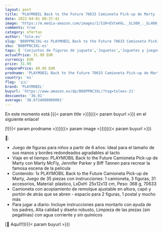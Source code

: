 ```yaml
---
layout: post
title: 'PLAYMOBIL Back to the Future 70633 Camioneta Pick-up de Marty  A partir de 5 años'
date: 2022-04-01 08:37:41
image: 'https://m.media-amazon.com/images/I/51R+EVteKkL._SL500_._SL400_.jpg'
comments: true
category: ofertas
author: 'tole.es'
slug: 'B08PPNC3XL-es PLAYMOBIL Back to the Future 70633 Camioneta Pick-up de...'
sku: 'B08PPNC3XL-es'
tags: [ 'Conjuntos de figuras de juguete','Juguetes','Juguetes y juegos','Muñecos y figuras','playmobil', ]
actualPrice: 31.99 EUR
currency: EUR
price: 31.99
comparePrice: 49.99 EUR
prodname: 'PLAYMOBIL Back to the Future 70633 Camioneta Pick-up de Marty  A partir de 5 años'
country: 'es'
flag: '🇪🇸'
brand: 'PLAYMOBIL'
buyurl: 'https://www.amazon.es/dp/B08PPNC3XL/?tag=tolees-21'
descuento: '36.01'
average: '38.6724000000001'
---
```


En este momento está [{{< param title >}}]({{< param buyurl >}}) en el siguiente enlace!

[![{{< param prodname >}}]({{< param image >}})]({{< param buyurl >}})

🔎:

- Juego de figuras para niños a partir de 6 años: Ideal para el tamaño de sus manos y bordes redondeados agradables al tacto
- Viaje en el tiempo: PLAYMOBIL Back to the Future Camioneta Pick-up de Marty con Marty McFly, Jennifer Parker y Biff Tannen para recrear la famosa escena de la película
- Contenido: 1x PLAYMOBIL Back to the Future Camioneta Pick-up de Marty, Juego de 35 piezas con instrucciones: 1 camioneta, 3 figuras, 31 accesorios, Material: plástico, LxDxH: 25x12x13 cm, Peso: 368 g, 70633
- Camioneta con acoplamiento de remolque ajustable en altura, capó y portón de atrás que se abren - espacio para 2 figuras, 1 postal y mucho más
- Para jugar a diario: Incluye instrucciones para montarlo con ayuda de los padres, Alta calidad y diseño robusto, Limpieza de las piezas (sin pegatinas) con agua corriente y sin químicos

[🛒 Aquí!!!]({{< param buyurl >}})
